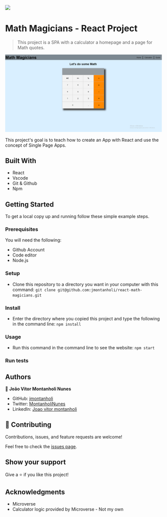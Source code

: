 ![](https://img.shields.io/badge/Microverse-blueviolet)

# Math Magicians - React Project

> This project is a SPA with a calculator a homepage and a page for Math quotes.

![App preview](./screenshot.PNG)

This project's goal is to teach how to create an App with React and use the concept of Single Page Apps.

## Built With

- React
- Vscode
- Git & Github
- Npm

## Getting Started

To get a local copy up and running follow these simple example steps.

### Prerequisites

You will need the following:

- Github Account
- Code editor
- Node.js
### Setup

- Clone this repository to a directory you want in your computer with this command: ```git clone git@github.com:jmontanholi/react-math-magicians.git```
### Install

- Enter the directory where you copied this project and type the following in the command line: ```npm install```
### Usage

- Run this command in the command line to see the website: ```npm start```
### Run tests


## Authors

👤 **João Vítor Montanholi Nunes**

- GitHub: [jmontanholi](https://github.com/jmontanholi)
- Twitter: [MontanholiNunes](https://twitter.com/MontanholiNunes)
- LinkedIn: [Joao vitor montanholi](https://www.linkedin.com/in/joaovitormontanholi/)

## 🤝 Contributing

Contributions, issues, and feature requests are welcome!

Feel free to check the [issues page](../../issues/).

## Show your support

Give a ⭐️ if you like this project!

## Acknowledgments

- Microverse
- Calculator logic provided by Microverse - Not my own
